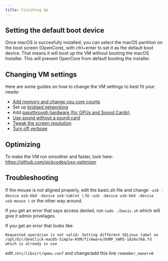 ```yaml
---
title: Finishing Up
---
```


## Setting the default boot device

Once macOS is succesfully installed, you can select the macOS partition on the boot screen (OpenCore), with ctrl+enter to set it as the default boot device. That means it will boot up the VM without booting the macOS Installer. This will prevent OpenCore from default booting the installer.

## Changing VM settings

Here are some guides on how to change the VM settings to best fit your needs:
* [Add memory and change cpu core counts](/docs/guide-performance)
* Set up [bridged networking](/docs/guide-networking)
* Add [passthrough hardware (for GPUs and Sound Cards)](/docs/guide-passthrough), 
* [Use sound without a sound card](/docs/guide-audio)
* [Tweak the screen resolution](/docs/guide-screen-resolution)
* [Turn off verbose](/docs/guide-disabling-verbose)

## Optimizing

To make the VM run smoother and faster, look here: https://github.com/sickcodes/osx-optimizer

## Troubleshooting

If the mouse is not aligned properly, edit the basic.sh file and change `-usb -device usb-kbd -device usb-tablet \` to `-usb -device usb-kbd -device usb-mouse \` or the other way around.

If you get an error that says access denied, run `sudo ./basic.sh` which will give it admin privelages.

If you get an error that looks like: 
```
Requested operation is not valid: Setting different SELinux label on /opt/dir/OneClick-macOS-Simple-KVM/firmware/OVMF_VARS-1024x768.fd which is already in use
```
edit `/etc/libvirt/qemu.conf` and change/add this line `remember_owner=0`
